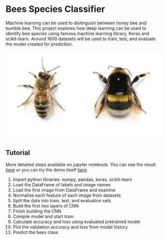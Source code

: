 # Bees Species Classifier
Machine learning can be used to distinguish between honey bee and bumble bee. This project explores how deep learning can be used to identify bee species using famous machine learning library, Keras and scikit-learn. Around 1600 datasets will be used to train, test, and evaluate the model created for prediction.

<img src="bees.jpg">

## Tutorial
More detailed steps available on jupyter notebook. You can see the result [here](https://www.kaggle.com/lazuardinfl/bees-species-classifier) or you can try the demo itself [here](https://www.kaggle.com/kernels/fork/18137737).
1. Import python libraries: numpy, pandas, keras, scikit-learn
2. Load the DataFrame of labels and image names
3. Load the first image from DataFrame and examine
4. Normalize each feature of each image from datasets
5. Split the data into train, test, and evaluation sets
6. Build the first two layers of CNN
7. Finish building the CNN
8. Compile model and start train
9. Calculate accuracy and loss using evaluated pretrained model
10. Plot the validation accuracy and loss from model history
11. Predict the bees class

